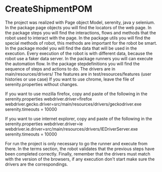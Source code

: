 # CreateShipmentPOM

The project was realized with Page object Model, serenity, java y selenium.
In the package page objects you will find the locators of the web page.
In the package steps you will find the interactions, flows and methods that the robot used to interact with the page.
In the package utils you will find the special methods of robot, this methods are important for the robot be smart.
In the package model you will find the data that will be used in the execution. Every execution of the robot is with different data, because the robot use a faker data server.
In the package runners you will can execute the automation flow.
In the package stepdefinitions you will find the sequence of steps and actions to do.
The drivers are in main/resources/drivers/
The features are in test/resources/features (user histories or use case)
If you want to use chrome, leave the file of serenity.properties without changes.

If you want to use mozilla firefox, copy and paste of the following in the serenity.properties
webdriver.driver=firefox
webdriver.gecko.driver=src/main/resources/drivers/geckodriver.exe
serenity.timeouts = 10000

If you want to use internet explorer, copy and paste of the following in the serenity.properties
webdriver.driver=ie
webdriver.ie.driver=src/main/resources/drivers/IEDriverServer.exe
serenity.timeouts = 10000

For run the project is only necessary to go the runner and execute from there.
In the terms section, the robot validates that the previous steps have been completed correctly. 
Finally, remember that the drivers must match with the version of the browsers, if any execution don't start make sure the drivers are the correspondings.

